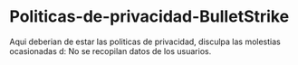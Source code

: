 # Politicas-de-privacidad-BulletStrike
Aqui deberian de estar las politicas de privacidad, disculpa las molestias ocasionadas d:
No se recopilan datos de los usuarios.
